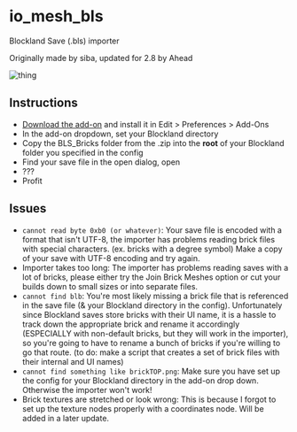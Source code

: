 # io_mesh_bls
Blockland Save (.bls) importer

Originally made by siba, updated for 2.8 by Ahead

![thing](https://i.imgur.com/7Sh2kD0.png)

## Instructions

* [Download the add-on](https://github.com/Ahe4d/io_mesh_bls/archive/master.zip) and install it in Edit > Preferences > Add-Ons
* In the add-on dropdown, set your Blockland directory
* Copy the BLS_Bricks folder from the .zip into the **root** of your Blockland folder you specified in the config
* Find your save file in the open dialog, open
* ???
* Profit

## Issues

* `cannot read byte 0xb0 (or whatever)`: Your save file is encoded with a format that isn't UTF-8, the importer has problems reading brick files with special characters. (ex. bricks with a degree symbol) Make a copy of your save with UTF-8 encoding and try again.
* Importer takes too long: The importer has problems reading saves with a lot of bricks, please either try the Join Brick Meshes option or cut your builds down to small sizes or into separate files.
* `cannot find blb`: You're most likely missing a brick file that is referenced in the save file (& your Blockland directory in the config). Unfortunately since Blockland saves store bricks with their UI name, it is a hassle to track down the appropriate brick and rename it accordingly (ESPECIALLY with non-default bricks, but they will work in the importer), so you're going to have to rename a bunch of bricks if you're willing to go that route. (to do: make a script that creates a set of brick files with their internal and UI names)
* `cannot find something like brickTOP.png`: Make sure you have set up the config for your Blockland directory in the add-on drop down. Otherwise the importer won't work!
* Brick textures are stretched or look wrong: This is because I forgot to set up the texture nodes properly with a coordinates node. Will be added in a later update.
